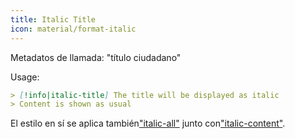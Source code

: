 ```yaml
---
title: Italic Title
icon: material/format-italic
---
```


Metadatos de llamada: "título ciudadano"

Usage:

```md
> [!info|italic-title] The title will be displayed as italic
> Content is shown as usual
```

El estilo en sí se aplica también["italic-all"](../combined-styling/page-18.md)
junto con["italic-content"](../content-styling/page-8.md).

